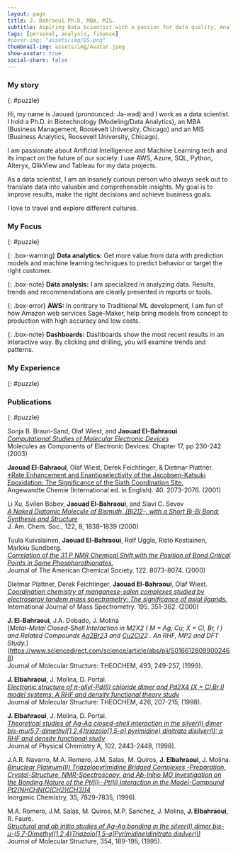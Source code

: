 ```yaml
---
layout: page
title: J. Bahraoui Ph.D, MBA, MIS.
subtitle: Aspiring Data Scientist with a passion for data quality, Analytics, governance, and Business Intelligence.
tags: [personal, analysis, finance]
#cover-img: "assets/img/DS.png"
thumbnail-img: assets/img/Avatar.jpeg
show-avatar: true
social-share: false
---
```

<style>
r { color: Red }
o { color: Orange }
g { color: Green }
b { color: Blue }
t { font-size: 11pt; }
</style>

### <i class="fas fa-puzzle-piece" aria-hidden="true"></i> My story
{: #puzzle}

Hi, my name is Jaouad (pronounced: Ja-wad) and I work as a data scientist. I hold a Ph.D. in Biotechnology (Modeling/Data Analytics), an MBA (Business Management, Roosevelt University, Chicago) and an MIS (Business Analytics, Roosevelt University, Chicago).

I am passionate about Artificial Intelligence and Machine Learning tech and its impact on the future of our society. I use AWS, Azure, SQL, Python, Alteryx, QlikView and Tableau for my data projects.

As a data scientist, I am an insanely curious person who always seek out to translate data into valuable and comprehensible insights. My goal is to improve results, make the right decisions and achieve business goals.

I love to travel and explore different cultures.

### <i class="fas fa-puzzle-piece" aria-hidden="true"></i> My Focus
{: #puzzle}

{: .box-warning}
**Data analytics:** Get more value from data with prediction models and machine learning techniques to predict behavior or target the right customer.

{: .box-note}
**Data analysis:** I am specialized in analyzing data. Results, trends and recommendations are clearly presented in reports or tools.

{: .box-error}
**AWS:** In contrary to Traditional ML development, I am fun of how Amazon web services Sage-Maker, help bring models from concept to production with high accuracy and low costs.

{: .box-note}
**Dashboards:** Dashboards show the most recent results in an interactive way. By clicking and drilling, you will examine trends and patterns.

### <i class="fas fa-puzzle-piece" aria-hidden="true"></i> My Experience
{: #puzzle}



### <i class="fas fa-puzzle-piece" aria-hidden="true"></i> Publications
{: #puzzle}

Sonja B. Braun-Sand, Olaf Wiest, and **Jaouad El-Bahraoui**  
[*Computational Studies of Molecular Electronic Devices*](https://pubs.acs.org/doi/abs/10.1021/bk-2003-0844.ch017)  
Molecules as Components of Electronic Devices: Chapter 17, pp 230-242 (2003)

**Jaouad El-Bahraoui**, Olaf Wiest, Derek Feichtinger, & Dietmar Plattner.  
[*Rate Enhancement and Enantioselectivity of the Jacobsen-Katsuki Epoxidation: The Significance of the Sixth Coordination Site.](https://pubmed.ncbi.nlm.nih.gov/29712213/)  
Angewandte Chemie (International ed. in English). 40. 2073-2076. (2001)

Li Xu, Svilen Bobev, **Jaouad El-Bahraoui**, and Slavi C. Sevov  
[*A Naked Diatomic Molecule of Bismuth, [Bi2]2-, with a Short Bi-Bi Bond: Synthesis and Structure*](https://pubs.acs.org/doi/10.1021/ja992422i)  
J. Am. Chem. Soc., 122, 8, 1838–1839 (2000)

Tuula Kuivalainen, **Jaouad El-Bahraoui**, Rolf Uggla, Risto Kostiainen, Markku Sundberg.  
[*Correlation of the 31 P NMR Chemical Shift with the Position of Bond Critical Points in Some Phosphorothionates.*](https://pubs.acs.org/doi/10.1021/ja994513l)  
Journal of The American Chemical Society. 122. 8073-8074. (2000)  

Dietmar Plattner, Derek Feichtinger, **Jaouad El-Bahraoui**, Olaf Wiest.  
[*Coordination chemistry of manganese-salen complexes studied by electrospray tandem mass spectrometry: The significance of axial ligands.*](https://www.sciencedirect.com/science/article/abs/pii/S1387380699002183)  
International Journal of Mass Spectrometry. 195. 351-362. (2000)  

**J. El-Bahraoui**, J.A. Dobado, J. Molina  
[*Metal-Metal Closed-Shell Interaction in M2X2 ( M = Ag, Cu; X = Cl, Br, I ) and Related Compounds [Ag2Br2](PH3)3 and [Cu2Cl2](PH3)2 . An RHF, MP2 and DFT Study.*](https://www.sciencedirect.com/science/article/abs/pii/S0166128099002468)  
Journal of Molecular Structure: THEOCHEM, 493, 249-257, (1999).  

**J. Elbahraoui**, J. Molina, D. Portal.  
[*Electronic structure of π-allyl-Pd(II) chloride dimer and Pd2X4 (X = Cl,Br,I) model systems: A RHF and density functional theory study*](https://www.sciencedirect.com/science/article/abs/pii/S0166128097004247)  
Journal of Molecular Structure: THEOCHEM, 426, 207-215, (1998).

**J. Elbahraoui**, J. Molina, D. Portal.  
[*Theoretical studies of Ag-Ag closed-shell interaction in the silver(I) dimer bis-mu(5,7-dimethyl[1,2,4]triazolo[1,5-a] pyrimidine) dinitrato disilver(I): a RHF and density functional study*](https://pubs.acs.org/doi/pdf/10.1021/jp971389o)  
Journal of Physical Chemistry A, 102, 2443-2448, (1998).  

J.A.R. Navarro, M.A. Romero, J.M. Salas, M. Quiros, **J. Elbahraoui**, J. Molina.  
[*Binuclear Platinum(II) Triazolopyrimidine Bridged Complexes -Preparation, Crystal-Structure, NMR-Spectroscopy, and Ab-Initio MO Investigation on the Bonding Nature of the Pt(II)···Pt(II) Interaction in the Model-Compound Pt2(NHCHN(C(CH2)(CH3))4*](https://pubs.acs.org/doi/abs/10.1021/ic960496e)  
Inorganic Chemistry, 35, 7829-7835, (1996).  

M.A. Romero, J.M. Salas, M. Quiros, M.P. Sanchez, J. Molina, **J. Elbahraoui**, R. Faure.  
[*Structural and ab initio studies of Ag-Ag bonding in the silver(I) dimer bis-μ-(5,7-Dimethyl(1,2,4)Triazolo[1,5-a]Pyrimidine)dinitrato disilver(I)*](https://www.sciencedirect.com/science/article/abs/pii/002228609508891X)  
Journal of Molecular Structure, 354, 189-195, (1995).  
